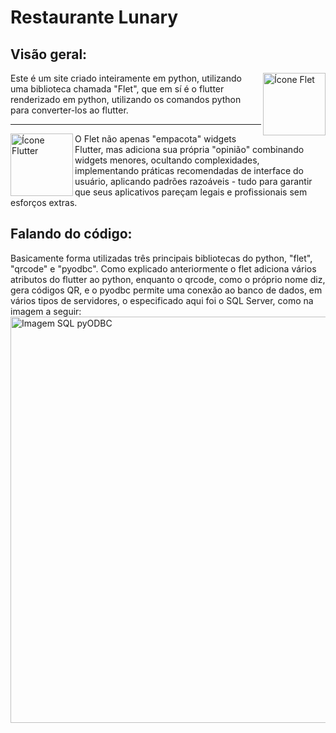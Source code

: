 <div>
<h1>Restaurante Lunary</h1>
<h2>Visão geral:</h2>
<img src="https://flet.dev/img/logo.svg" min-width="400px" max-width="20px" width="100px" align="right" alt="Ícone Flet">
Este é um site criado inteiramente em python, utilizando uma biblioteca chamada "Flet", que em sí é o flutter renderizado em python, utilizando os comandos python para converter-los ao flutter.
</div>


---


<div>
<img src="https://cdn-images-1.medium.com/max/1200/1*5-aoK8IBmXve5whBQM90GA.png" min-width="400px" max-width="20px" width="100px" align="left" alt="Ícone Flutter">
O Flet não apenas "empacota" widgets Flutter, mas adiciona sua própria "opinião" combinando widgets menores, ocultando complexidades, implementando práticas recomendadas de interface do usuário, aplicando padrões razoáveis - tudo para garantir que seus aplicativos pareçam legais e profissionais sem esforços extras.
</div>
<h2>Falando do código:</h2>
Basicamente forma utilizadas três principais bibliotecas do python, "flet", "qrcode" e "pyodbc". Como explicado anteriormente o flet adiciona vários atributos do flutter ao python, enquanto o qrcode, como o próprio nome diz, gera códigos QR, e o pyodbc permite uma conexão ao banco de dados, em vários tipos de servidores, o especificado aqui foi o SQL Server, como na imagem a seguir:

<img src="https://user-images.githubusercontent.com/83516034/193318851-cf62ab67-c166-41b9-9fa4-6aa5df39db88.PNG" min-width="400px" max-width="20px" width="650px" align="center" alt="Imagem SQL pyODBC">